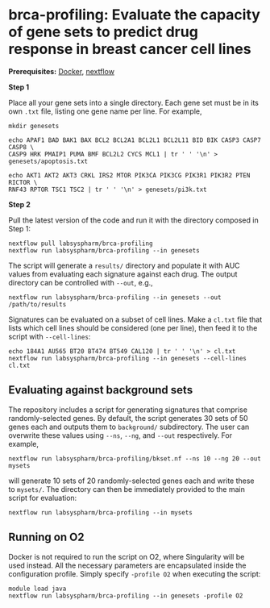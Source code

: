 # brca-profiling: Evaluate the capacity of gene sets to predict drug response in breast cancer cell lines

**Prerequisites:** [Docker](https://docs.docker.com/get-docker/), [nextflow](https://www.nextflow.io/)

**Step 1**

Place all your gene sets into a single directory. Each gene set must be in its own `.txt` file, listing one gene name per line. For example,

```
mkdir genesets

echo APAF1 BAD BAK1 BAX BCL2 BCL2A1 BCL2L1 BCL2L11 BID BIK CASP3 CASP7 CASP8 \
CASP9 HRK PMAIP1 PUMA BMF BCL2L2 CYCS MCL1 | tr ' ' '\n' > genesets/apoptosis.txt

echo AKT1 AKT2 AKT3 CRKL IRS2 MTOR PIK3CA PIK3CG PIK3R1 PIK3R2 PTEN RICTOR \
RNF43 RPTOR TSC1 TSC2 | tr ' ' '\n' > genesets/pi3k.txt
```

**Step 2**

Pull the latest version of the code and run it with the directory composed in Step 1:

```
nextflow pull labsyspharm/brca-profiling
nextflow run labsyspharm/brca-profiling --in genesets
```

The script will generate a `results/` directory and populate it with AUC values from evaluating each signature against each drug.
The output directory can be controlled with `--out`, e.g.,

```
nextflow run labsyspharm/brca-profiling --in genesets --out /path/to/results
```

Signatures can be evaluated on a subset of cell lines. Make a `cl.txt` file that lists which cell lines should be considered (one per line), then feed it to the script with `--cell-lines`:

```
echo 184A1 AU565 BT20 BT474 BT549 CAL120 | tr ' ' '\n' > cl.txt
nextflow run labsyspharm/brca-profiling --in genesets --cell-lines cl.txt
```

## Evaluating against background sets

The repository includes a script for generating signatures that comprise randomly-selected genes. By default, the script generates 30 sets of 50 genes each and outputs them to `background/` subdirectory. The user can overwrite these values using `--ns`, `--ng`, and `--out` respectively. For example,

```
nextflow run labsyspharm/brca-profiling/bkset.nf --ns 10 --ng 20 --out mysets
```

will generate 10 sets of 20 randomly-selected genes each and write these to `mysets/`. The directory can then be immediately provided to the main script for evaluation:

```
nextflow run labsyspharm/brca-profiling --in mysets
```

## Running on O2

Docker is not required to run the script on O2, where Singularity will be used instead. All the necessary parameters are encapsulated inside the configuration profile. Simply specify `-profile O2` when executing the script:

```
module load java
nextflow run labsyspharm/brca-profiling --in genesets -profile O2
```
